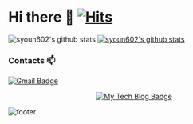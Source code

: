 # Hi there 👋 [![Hits](https://hits.seeyoufarm.com/api/count/incr/badge.svg?url=https%3A%2F%2Fgithub.com%2Fsyoun602&count_bg=%2379C83D&title_bg=%23555555&icon=tinder.svg&icon_color=%23E7E7E7&title=hits&edge_flat=false)](https://hits.seeyoufarm.com)


![syoun602's github stats](https://github-readme-stats.vercel.app/api?username=syoun602&show_icons=true)
[![syoun602's github stats](https://github-readme-stats.vercel.app/api/top-langs/?username=syoun602&show_icons=true&hide_border=true&title_color=004386&icon_color=004386&layout=compact)](https://github.com/syoun602)

### Contacts 📫

[![Gmail Badge](https://img.shields.io/badge/Gmail-d14836?style=flat-square&logo=Gmail&logoColor=white&link=mailto:syoun602@gmail.com)](mailto:syoun602@gmail.com)

  <div align=center>
  
  [![My Tech Blog Badge](http://img.shields.io/badge/-My%20Tech%20blog-black?style=flat-square&logo=github&link=https://velog.io/@syoun602/)](https://velog.io/@syoun602/) 

  </div>
  
![footer](https://capsule-render.vercel.app/api?type=wave&color=gradient&height=150&section=footer)
